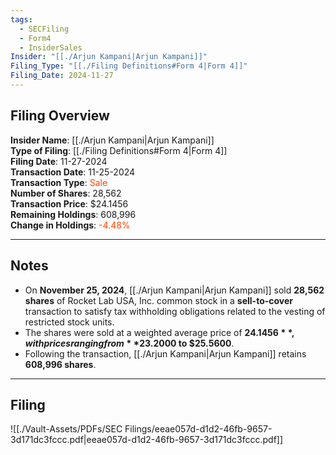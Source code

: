 ```yaml
---
tags:
  - SECFiling
  - Form4
  - InsiderSales
Insider: "[[./Arjun Kampani|Arjun Kampani]]"
Filing_Type: "[[./Filing Definitions#Form 4|Form 4]]"
Filing_Date: 2024-11-27
---
```


## Filing Overview

**Insider Name**: [[./Arjun Kampani|Arjun Kampani]]  
**Type of Filing**: [[./Filing Definitions#Form 4|Form 4]]  
**Filing Date**: 11-27-2024  
**Transaction Date**: 11-25-2024  
**Transaction Type**: <span style="color:orangered">Sale</span>  
**Number of Shares**: 28,562  
**Transaction Price**: $24.1456  
**Remaining Holdings**: 608,996  
**Change in Holdings**: <span style="color:orangered">-4.48%</span>  

---

## Notes

- On **November 25, 2024**, [[./Arjun Kampani|Arjun Kampani]] sold **28,562 shares** of Rocket Lab USA, Inc. common stock in a **sell-to-cover** transaction to satisfy tax withholding obligations related to the vesting of restricted stock units.
- The shares were sold at a weighted average price of **$24.1456**, with prices ranging from **$23.2000 to $25.5600**.
- Following the transaction, [[./Arjun Kampani|Arjun Kampani]] retains **608,996 shares**.

---

## Filing

![[./Vault-Assets/PDFs/SEC Filings/eeae057d-d1d2-46fb-9657-3d171dc3fccc.pdf|eeae057d-d1d2-46fb-9657-3d171dc3fccc.pdf]]
